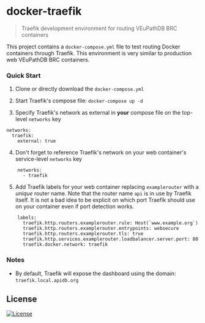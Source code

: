 # docker-traefik

> Traefik development environment for routing VEuPathDB BRC containers

This project contains a `docker-compose.yml` file to test routing Docker containers through Traefik. This environment is very similar to production web VEuPathDB BRC containers.

### Quick Start
1. Clone or directly download the `docker-compose.yml`

2. Start Traefik's compose file: `docker-compose up -d`

3. Specify Traefik's network as external in **your** compose file on the top-level `networks` key
```
networks:
  traefik:
    external: true
```

4. Don't forget to reference Traefik's network on your web container's service-level `networks` key
```
    networks:
      - traefik
```

5. Add Traefik labels for your web container replacing `examplerouter` with a _unique_ router name. Note that the router name `api` is in use by Traefik itself. It is not a bad idea to be explicit on which port Traefik should use on your container even if port detection works.
```
    labels:
      traefik.http.routers.examplerouter.rule: Host(`www.example.org`)
      traefik.http.routers.examplerouter.entrypoints: websecure
      traefik.http.routers.examplerouter.tls: true
      traefik.http.services.examplerouter.loadbalancer.server.port: 80
      traefik.docker.network: traefik
```

### Notes
- By default, Traefik will expose the dashboard using the domain: `traefik.local.apidb.org`

## License

[![License](https://img.shields.io/badge/License-Apache%202.0-blue.svg)](https://opensource.org/licenses/Apache-2.0)
